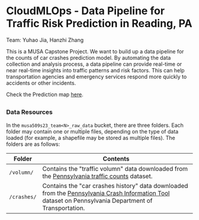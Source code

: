 # CloudMLOps - Data Pipeline for Traffic Risk Prediction in Reading, PA
Team: Yuhao Jia, Hanzhi Zhang

This is a MUSA Capstone Project. We want to build up a data pipeline for the counts of car crashes prediction model. By automating the data collection and analysis process, a data pipeline can provide real-time or near real-time insights into traffic patterns and risk factors. This can help transportation agencies and emergency services respond more quickly to accidents or other incidents.

 Check the Prediction map [here](https://hazellla.github.io/MUSA509-final/site/index.html).


## 

### Data Resources

In the `musa509s23_team<N>_raw_data` bucket, there are three folders. Each folder may contain one or multiple files, depending on the type of data loaded (for example, a shapefile may be stored as multiple files). The folders are as follows:

| Folder | Contents |
|--------|----------|
| `/volumn/` | Contains the "traffic volumn" data downloaded from the [Pennsylvania traffic counts](https://www.pasda.psu.edu/download/padot/state/PaTraffic2023_04.zip) dataset. |
| `/crashes/` | Contains the "car crashes history" data downloaded from the [Pennsylvania Crash Information Tool](https://www.arcgis.com/sharing/rest/content/items/cbb78b74142b46a3b1698cd769d983c8/data) dataset on Pennsylvania Department of Transportation. |

